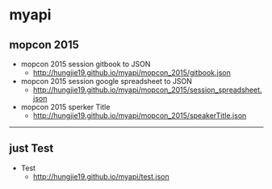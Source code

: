 
# myapi

## mopcon 2015

* mopcon 2015 session gitbook to JSON
  * http://hungjie19.github.io/myapi/mopcon_2015/gitbook.json
* mopcon 2015 session google spreadsheet to JSON
  * http://hungjie19.github.io/myapi/mopcon_2015/session_spreadsheet.json
* mopcon 2015 sperker Title
  * http://hungjie19.github.io/myapi/mopcon_2015/speakerTitle.json

----

## just Test

* Test 
  * http://hungjie19.github.io/myapi/test.json
